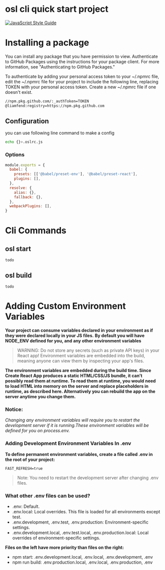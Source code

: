 # osl cli quick start project

[![JavaScript Style Guide](https://img.shields.io/badge/code_style-standard-brightgreen.svg)](https://standardjs.com)

# Installing a package

You can install any package that you have permission to view. Authenticate to GitHub Packages using the instructions for your package client. For more information, see "Authenticating to GitHub Packages."

To authenticate by adding your personal access token to your ~/.npmrc file, edit the ~/.npmrc file for your project to include the following line, replacing TOKEN with your personal access token. Create a new ~/.npmrc file if one doesn't exist.

```bash
//npm.pkg.github.com/:_authToken=TOKEN
@liamfend:registry=https://npm.pkg.github.com
```

## Configuration

you can use following line command to make a config

```bash
echo {}>.oslrc.js
```

### Options

```js
module.exports = {
  babel: {
    presets: [['@babel/preset-env'], '@babel/preset-react'],
    plugins: [],
  },
  resolve: {
    alias: {},
    fallback: {},
  },
  webpackPlugins: [],
}
```

# Cli Commands

## osl start

    todo

## osl build

    todo

# Adding Custom Environment Variables

**Your project can consume variables declared in your environment as if they were declared locally in your JS files.** **By default you will have NODE_ENV defined for you, and any other environment variables**

> WARNING: Do not store any secrets (such as private API keys) in your React app! Environment variables are embedded into the build, meaning anyone can view them by inspecting your app's files.

**The environment variables are embedded during the build time. Since Create React App produces a static HTML/CSS/JS bundle, it can’t possibly read them at runtime. To read them at runtime, you would need to load HTML into memory on the server and replace placeholders in runtime, as described here. Alternatively you can rebuild the app on the server anytime you change them.**

### Notice:

_Changing any environment variables will require you to restart the development server if it is running.These environment variables will be defined for you on process.env._

### Adding Development Environment Variables In .env

**To define permanent environment variables, create a file called .env in the root of your project:**

```env
FAST_REFRESH=true
```

> Note: You need to restart the development server after changing .env files.

### What other .env files can be used?

- .env: Default.
- .env.local: Local overrides. This file is loaded for all environments except test.
- .env.development, .env.test, .env.production: Environment-specific settings.
- .env.development.local, .env.test.local, .env.production.local: Local overrides of environment-specific settings.

**Files on the left have more priority than files on the right:**

- npm start: .env.development.local, .env.local, .env.development, .env
- npm run build: .env.production.local, .env.local, .env.production, .env
